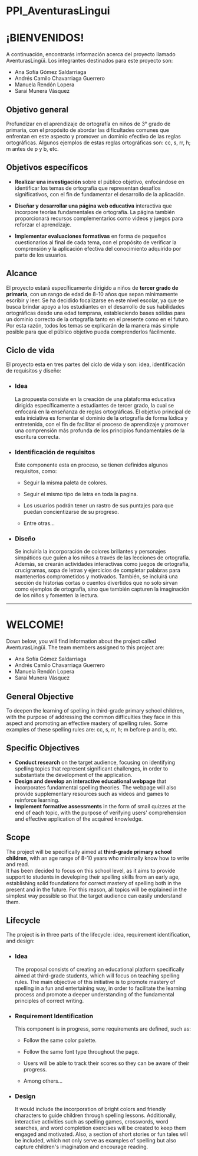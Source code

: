# PPI_AventurasLingui
# ¡BIENVENIDOS!
A continuación, encontrarás información acerca del proyecto llamado AventurasLingüi. Los integrantes destinados para este proyecto son:
- Ana Sofía Gómez Saldarriaga
- Andrés Camilo Chavarriaga Guerrero
- Manuela Rendón Lopera
- Sarai Munera Vásquez

## Objetivo general  
Profundizar en el aprendizaje de ortografía en niños de 3° grado de primaria, con el propósito de abordar las dificultades comunes que enfrentan en este aspecto y promover un dominio efectivo de las reglas ortográficas. Algunos ejemplos de estas reglas ortográficas son: cc, s, rr, h; m antes de p y b, etc.

## Objetivos específicos  

  - **Realizar una investigación** sobre el público objetivo, enfocándose en identificar los temas de ortografía que representan desafíos significativos, con el fin de fundamentar el desarrollo de la aplicación.  
    

  

  - **Diseñar y desarrollar una página web educativa** interactiva que incorpore teorías fundamentales de ortografía. La página también proporcionará recursos complementarios como videos y juegos para reforzar el aprendizaje.  
    

  

  - **Implementar evaluaciones formativas** en forma de pequeños cuestionarios al final de cada tema, con el propósito de verificar la comprensión y la aplicación efectiva del conocimiento adquirido por parte de los usuarios.
## Alcance

El proyecto estará específicamente dirigido a niños de **tercer grado de primaria**, con un rango de edad de 8-10 años que sepan mínimamente escribir y leer.
Se ha decidido focalizarse en este nivel escolar, ya que se busca brindar apoyo a los estudiantes en el desarrollo de sus habilidades ortográficas desde una edad temprana, estableciendo bases sólidas para un dominio correcto de la ortografía tanto en el presente como en el futuro. Por esta razón, todos los temas se explicarán de la manera más simple posible para que el público objetivo pueda comprenderlos fácilmente.

## Ciclo de vida 
El proyecto esta en tres partes del ciclo de vida y son: idea, identificación de requisitos y diseño:
- ### Idea  
    La propuesta consiste en la creación de una plataforma educativa dirigida específicamente a estudiantes de tercer grado, la cual se enfocará en la enseñanza de reglas ortográficas. El objetivo principal de esta iniciativa es fomentar el dominio de la ortografía de forma lúdica y entretenida, con el fin de facilitar el proceso de aprendizaje y promover una comprensión más profunda de los principios fundamentales de la escritura correcta.  
  
- ### Identificación de requisitos  
    Este componente esta en proceso, se tienen definidos algunos requisitos, como:  
  
    -   Seguir la misma paleta de colores.  
    
    -   Seguir el mismo tipo de letra en toda la pagina.  
    
    -  Los usuarios podrán tener un rastro de sus puntajes para que puedan concientizarse de su progreso.  
    
    -   Entre otras...

- ### Diseño  
    Se incluiría la incorporación de colores brillantes y personajes simpáticos que guíen a los niños a través de las lecciones de ortografía. Además, se crearán actividades interactivas como juegos de ortografía, crucigramas, sopa de letras y ejercicios de completar palabras para mantenerlos comprometidos y motivados. También, se incluirá una sección de historias cortas o cuentos divertidos que no solo sirvan como ejemplos de ortografía, sino que también capturen la imaginación de los niños y fomenten la lectura.
    
---
# WELCOME!  
Down below, you will find information about the project called AventurasLingüi. The team members assigned to this project are:  
- Ana Sofía Gómez Saldarriaga  
- Andrés Camilo Chavarriaga Guerrero  
- Manuela Rendón Lopera  
- Sarai Munera Vásquez  
## General Objective  
To deepen the learning of spelling in third-grade primary school children, with the purpose of addressing the common difficulties they face in this aspect and promoting an effective mastery of spelling rules. Some examples of these spelling rules are: cc, s, rr, h; m before p and b, etc.  
## Specific Objectives  
- **Conduct research** on the target audience, focusing on identifying spelling topics that represent significant challenges, in order to substantiate the development of the application.  
- **Design and develop an interactive educational webpage** that incorporates fundamental spelling theories. The webpage will also provide supplementary resources such as videos and games to reinforce learning.  
- **Implement formative assessments** in the form of small quizzes at the end of each topic, with the purpose of verifying users' comprehension and effective application of the acquired knowledge.  
## Scope  
The project will be specifically aimed at **third-grade primary school children**, with an age range of 8-10 years who minimally know how to write and read.  
It has been decided to focus on this school level, as it aims to provide support to students in developing their spelling skills from an early age, establishing solid foundations for correct mastery of spelling both in the present and in the future. For this reason, all topics will be explained in the simplest way possible so that the target audience can easily understand them.  
## Lifecycle  
The project is in three parts of the lifecycle: idea, requirement identification, and design:  
- ### Idea  
    The proposal consists of creating an educational platform specifically aimed at third-grade students, which will focus on teaching spelling rules. The main objective of this initiative is to promote mastery of spelling in a fun and entertaining way, in order to facilitate the learning process and promote a deeper understanding of the fundamental principles of correct writing.  
- ### Requirement Identification  
    This component is in progress, some requirements are defined, such as:  

    -   Follow the same color palette.  
    
    -   Follow the same font type throughout the page.  
    
    -   Users will be able to track their scores so they can be aware of their progress.  
    
    -   Among others...  
    

- ### Design  
    It would include the incorporation of bright colors and friendly characters to guide children through spelling lessons. Additionally, interactive activities such as spelling games, crosswords, word searches, and word completion exercises will be created to keep them engaged and motivated. Also, a section of short stories or fun tales will be included, which not only serve as examples of spelling but also capture children's imagination and encourage reading.

